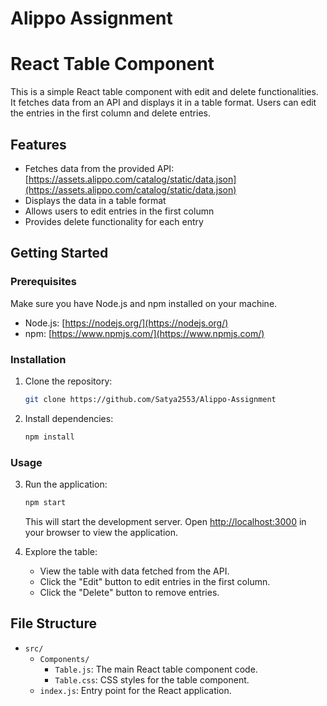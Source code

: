 # Alippo Assignment

# React Table Component

This is a simple React table component with edit and delete functionalities. It fetches data from an API and displays it in a table format. Users can edit the entries in the first column and delete entries.

## Features

- Fetches data from the provided API: [https://assets.alippo.com/catalog/static/data.json](https://assets.alippo.com/catalog/static/data.json)
- Displays the data in a table format
- Allows users to edit entries in the first column
- Provides delete functionality for each entry

## Getting Started

### Prerequisites

Make sure you have Node.js and npm installed on your machine.

- Node.js: [https://nodejs.org/](https://nodejs.org/)
- npm: [https://www.npmjs.com/](https://www.npmjs.com/)

### Installation

1. Clone the repository:

    ```bash
    git clone https://github.com/Satya2553/Alippo-Assignment
    ```

2. Install dependencies:

    ```bash
    npm install
    ```

### Usage

3. Run the application:

    ```bash
    npm start
    ```

    This will start the development server. Open [http://localhost:3000](http://localhost:3000) in your browser to view the application.

4. Explore the table:

    - View the table with data fetched from the API.
    - Click the "Edit" button to edit entries in the first column.
    - Click the "Delete" button to remove entries.

## File Structure

- `src/`
  - `Components/`
    - `Table.js`: The main React table component code.
    - `Table.css`: CSS styles for the table component.
  - `index.js`: Entry point for the React application.
